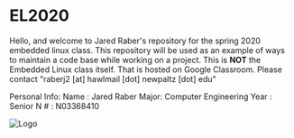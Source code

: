 # EL2020

Hello, and welcome to Jared Raber's repository for the spring 2020 embedded linux class.  This repository will be used as an example of ways to maintain a code base while working on a project. This is **NOT** the Embedded Linux class itself.  That is hosted on Google Classroom.  Please contact "raberj2 [at] hawlmail [dot] newpaltz [dot] edu"

Personal Info:
Name : Jared Raber
Major: Computer Engineering
Year : Senior
N #  : N03368410

![Logo](https://www.newpaltz.edu/media/identity/logos/newpaltzlogo.jpg)
